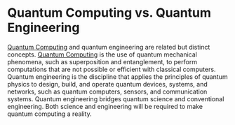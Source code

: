 # Quantum Computing vs. Quantum Engineering

[Quantum Computing](masters-in-quantum-computing.md) and quantum engineering are related but distinct concepts. [Quantum Computing](masters-in-quantum-computing.md) is the use of quantum mechanical phenomena, such as superposition and entanglement, to perform computations that are not possible or efficient with classical computers. Quantum engineering is the discipline that applies the principles of quantum physics to design, build, and operate quantum devices, systems, and networks, such as quantum computers, sensors, and communication systems. Quantum engineering bridges quantum science and conventional engineering. Both science and engineering will be required to make quantum computing a reality.
